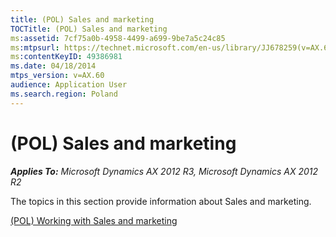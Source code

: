 ```yaml
---
title: (POL) Sales and marketing
TOCTitle: (POL) Sales and marketing
ms:assetid: 7cf75a0b-4958-4499-a699-9be7a5c24c85
ms:mtpsurl: https://technet.microsoft.com/en-us/library/JJ678259(v=AX.60)
ms:contentKeyID: 49386981
ms.date: 04/18/2014
mtps_version: v=AX.60
audience: Application User
ms.search.region: Poland
---
```


# (POL) Sales and marketing 


_**Applies To:** Microsoft Dynamics AX 2012 R3, Microsoft Dynamics AX 2012 R2_

The topics in this section provide information about Sales and marketing.

[(POL) Working with Sales and marketing](pol-working-with-sales-and-marketing.md)

  


